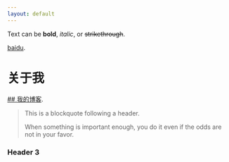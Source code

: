 ```yaml
---
layout: default
---
```


Text can be **bold**, _italic_, or ~~strikethrough~~.

[baidu](https://www.baidu.com/).
# 关于我

[## 我的博客](https://www.geyuxi.com/).

> This is a blockquote following a header.
>
> When something is important enough, you do it even if the odds are not in your favor.

### Header 3